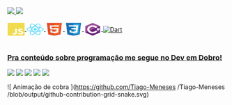 <div>
  <a href="https://github.com/Tiago-Meneses">
  <img height="180em" src="https://github-readme-stats.vercel.app/api?username=Tiago-Meneses&show_icons=true&theme=tokyonight&include_all_commits=true&count_private=true"/>
  <img height="180em" src="https://github-readme-stats.vercel.app/api/top-langs/?username=Tiago-Meneses&layout=compact&langs_count=6&theme=tokyonight"/>
</div>
<div style="display: inline_block"><br>
  <img align="center" alt="Js" height="30" width="40" src="https://raw.githubusercontent.com/devicons/devicon/master/icons/javascript/javascript-plain.svg ">
  <img align="center" alt="React" height="30" width="40" src="https://raw.githubusercontent.com/devicons/devicon/master/icons/react/react-original.svg ">
  <img align="center" alt="HTML" height="30" width="40" src="https://raw.githubusercontent.com/devicons/devicon/master/icons/html5/html5-original.svg ">
  <img align="center" alt="CSS" height="30" width="40" src="https://raw.githubusercontent.com/devicons/devicon/master/icons/css3/css3-original.svg ">
  <img align="center" alt="Csharp" height="30" width="40" src="https://raw.githubusercontent.com/devicons/devicon/master/icons/csharp/csharp-original.svg ">
  <img align="center" alt="Dart" height="24" width="24" src="https://cdn.jsdelivr.net/gh/devicons/devicon/icons/dart/dart-original.svg ">
</div>

<br>

  ### Pra conteúdo sobre programação me segue no Dev em Dobro!

<div>
  <a href="https://https://www.youtube.com/channel/UCo7FXyf-lS6SK70yTyl8ftA" target="_blank"><img src="https://img.shields.io/badge/YouTube-FF0000?style=for-the- badge&logo=youtube&logoColor=white" target="_blank"></a>
  <a href="https://https://www.instagram.com/pedro_tiagoo/" target="_blank"><img src="https://img.shields.io/badge/-Instagram-%23E4405F?style=for-the- badge&logo=instagram&logoColor=white" target="_blank"></a>
<a href="https://discord.gg/5DVhGKVf4h" target="_blank"><img src="https://img.shields.io/badge/Discord-7289DA?style=for-the-badge&logo= discord&logoColor=white" target="_blank"></a>
  <a href = "mailto:pedrotiago_meneses@hotmail.com"><img src="https://img.shields.io/badge/-Gmail-%23333?style=for-the-badge&logo=gmail&logoColor=white" destino ="_blank"></a>
  <a href="https://https://www.linkedin.com/in/pedro-tiago-meneses-69786a58/" target="_blank"><img src="https://img.shields.io/badge/-LinkedIn-%230077B5?style= for-the-badge&logo=linkedin&logoColor=white" target="_blank"></a>

  ![ Animação de cobra ](https://github.com/Tiago-Meneses
/Tiago-Meneses
/blob/output/github-contribution-grid-snake.svg)
